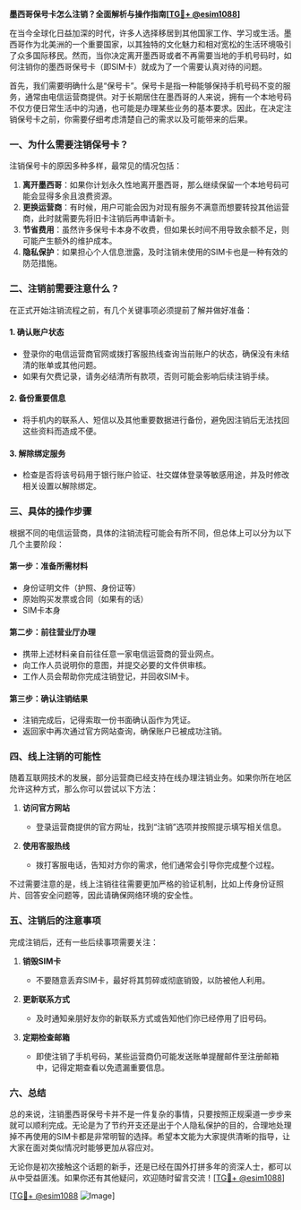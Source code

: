 **墨西哥保号卡怎么注销？全面解析与操作指南[[TG💪+ @esim1088](https://t.me/s/esim1088)]**

在当今全球化日益加深的时代，许多人选择移居到其他国家工作、学习或生活。墨西哥作为北美洲的一个重要国家，以其独特的文化魅力和相对宽松的生活环境吸引了众多国际移民。然而，当你决定离开墨西哥或者不再需要当地的手机号码时，如何注销你的墨西哥保号卡（即SIM卡）就成为了一个需要认真对待的问题。

首先，我们需要明确什么是“保号卡”。保号卡是指一种能够保持手机号码不变的服务，通常由电信运营商提供。对于长期居住在墨西哥的人来说，拥有一个本地号码不仅方便日常生活中的沟通，也可能是办理某些业务的基本要求。因此，在决定注销保号卡之前，你需要仔细考虑清楚自己的需求以及可能带来的后果。

### **一、为什么需要注销保号卡？**

注销保号卡的原因多种多样，最常见的情况包括：

1. **离开墨西哥**：如果你计划永久性地离开墨西哥，那么继续保留一个本地号码可能会显得多余且浪费资源。
2. **更换运营商**：有时候，用户可能会因为对现有服务不满意而想要转投其他运营商，此时就需要先将旧卡注销后再申请新卡。
3. **节省费用**：虽然许多保号卡本身不收费，但如果长时间不用导致余额不足，则可能产生额外的维护成本。
4. **隐私保护**：如果担心个人信息泄露，及时注销未使用的SIM卡也是一种有效的防范措施。

### **二、注销前需要注意什么？**

在正式开始注销流程之前，有几个关键事项必须提前了解并做好准备：

#### **1. 确认账户状态**
   - 登录你的电信运营商官网或拨打客服热线查询当前账户的状态，确保没有未结清的账单或其他问题。
   - 如果有欠费记录，请务必结清所有款项，否则可能会影响后续注销手续。

#### **2. 备份重要信息**
   - 将手机内的联系人、短信以及其他重要数据进行备份，避免因注销后无法找回这些资料而造成不便。

#### **3. 解除绑定服务**
   - 检查是否将该号码用于银行账户验证、社交媒体登录等敏感用途，并及时修改相关设置以解除绑定。

### **三、具体的操作步骤**

根据不同的电信运营商，具体的注销流程可能会有所不同，但总体上可以分为以下几个主要阶段：

#### **第一步：准备所需材料**
   - 身份证明文件（护照、身份证等）
   - 原始购买发票或合同（如果有的话）
   - SIM卡本身

#### **第二步：前往营业厅办理**
   - 携带上述材料亲自前往任意一家电信运营商的营业网点。
   - 向工作人员说明你的意图，并提交必要的文件供审核。
   - 工作人员会帮助你完成注销登记，并回收SIM卡。

#### **第三步：确认注销结果**
   - 注销完成后，记得索取一份书面确认函作为凭证。
   - 返回家中再次通过官方网站查询，确保账户已被成功注销。

### **四、线上注销的可能性**

随着互联网技术的发展，部分运营商已经支持在线办理注销业务。如果你所在地区允许这种方式，那么你可以尝试以下方法：

1. **访问官方网站**
   - 登录运营商提供的官方网址，找到“注销”选项并按照提示填写相关信息。
   
2. **使用客服热线**
   - 拨打客服电话，告知对方你的需求，他们通常会引导你完成整个过程。

不过需要注意的是，线上注销往往需要更加严格的验证机制，比如上传身份证照片、回答安全问题等，因此请确保网络环境的安全性。

### **五、注销后的注意事项**

完成注销后，还有一些后续事项需要关注：

1. **销毁SIM卡**
   - 不要随意丢弃SIM卡，最好将其剪碎或彻底销毁，以防被他人利用。

2. **更新联系方式**
   - 及时通知亲朋好友你的新联系方式或告知他们你已经停用了旧号码。

3. **定期检查邮箱**
   - 即使注销了手机号码，某些运营商仍可能发送账单提醒邮件至注册邮箱中，记得定期查看以免遗漏重要信息。

### **六、总结**

总的来说，注销墨西哥保号卡并不是一件复杂的事情，只要按照正规渠道一步步来就可以顺利完成。无论是为了节约开支还是出于个人隐私保护的目的，合理地处理掉不再使用的SIM卡都是非常明智的选择。希望本文能为大家提供清晰的指导，让大家在面对类似情况时能够更加从容应对。

无论你是初次接触这个话题的新手，还是已经在国外打拼多年的资深人士，都可以从中受益匪浅。如果你还有其他疑问，欢迎随时留言交流！[[TG💪+ @esim1088](https://t.me/s/esim1088)]

[[TG💪+ @esim1088](https://t.me/s/esim1088) ![Image](https://i.postimg.cc/4NQfJmqS/Snipaste-2025-05-13-00-14-12.png)]